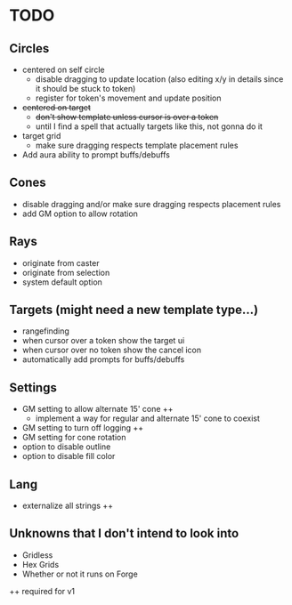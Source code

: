 # TODO

## Circles
  - centered on self circle
    - disable dragging to update location (also editing x/y in details since it should be stuck to token)
    - register for token's movement and update position
  - ~~centered on target~~
    - ~~don't show template unless cursor is over a token~~
    - until I find a spell that actually targets like this, not gonna do it
  - target grid
    - make sure dragging respects template placement rules
  - Add aura ability to prompt buffs/debuffs

## Cones
- disable dragging and/or make sure dragging respects placement rules
- add GM option to allow rotation

## Rays
- originate from caster
- originate from selection
- system default option

## Targets (might need a new template type...)
- rangefinding
- when cursor over a token show the target ui
- when cursor over no token show the cancel icon
- automatically add prompts for buffs/debuffs

## Settings
- GM setting to allow alternate 15' cone ++
  - implement a way for regular and alternate 15' cone to coexist
- GM setting to turn off logging ++
- GM setting for cone rotation
- option to disable outline
- option to disable fill color

## Lang
- externalize all strings ++

## Unknowns that I don't intend to look into
- Gridless
- Hex Grids
- Whether or not it runs on Forge

++ required for v1
